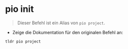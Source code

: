 # pio init

> Dieser Befehl ist ein Alias von `pio project`.

- Zeige die Dokumentation für den originalen Befehl an:

`tldr pio project`
